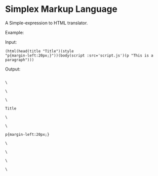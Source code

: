 Simplex Markup Language
==========

A Simple-expression to HTML translator.

Example:

Input:

<code>(html(head(title "Title")(style "p{margin-left:20px;}"))(body(script :src='script.js')(p "This is a paragraph")))</code>

Output:

<code>
\<html\><br/>
\<head\><br/>
\<title\><br/>
Title<br/>
\</title\><br/>
\<style\><br/>
p{margin-left:20px;}<br/>
\</style\><br/>
\</head\><br/>
\<body\><br/>
\<script src='script.js'\>
\</script\><br/>
\<p\><br/>
This is a paragraph<br/>
\</p\><br/>
\</body\><br/>
\</html\><br/>
</code>

Wishlist:

*The ability to add attributes to tags

*Extensions in Chrome and Firefox that have s-exp standalone. No HTML required. I don't even know if that's possible.

*Plugins for popular text editors to allow s-exp to HTML, a la emmet.io
